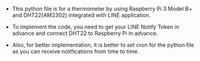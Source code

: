 - This python file is for a thermometer by using Raspberry Pi 3 Model B+ and DHT22(AM2302) integrated with LINE application.

- To implement the code, you need to get your LINE Notify Token in advance and connect DHT22 to Raspberry Pi in advance.

- Also, for better implementation, it is better to set cron for the python file as you can receive notifications from time to time.
